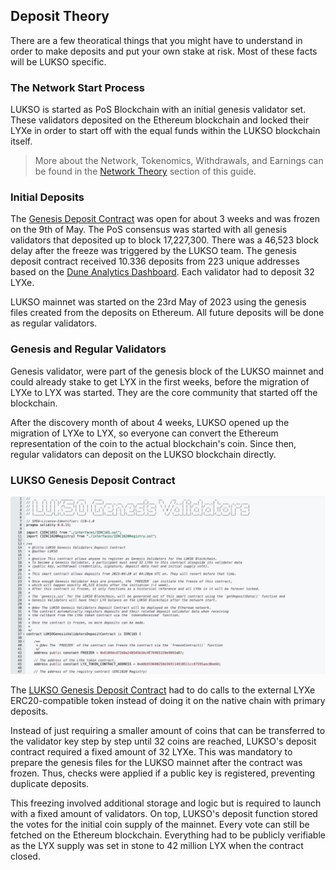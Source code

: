 ## Deposit Theory

There are a few theoratical things that you might have to understand in order to make deposits and put your own stake at risk. Most of these facts will be LUKSO specific.

### The Network Start Process

LUKSO is started as PoS Blockchain with an initial genesis validator set. These validators deposited on the Ethereum blockchain and locked their LYXe in order to start off with the equal funds within the LUKSO blockchain itself.

> More about the Network, Tokenomics, Withdrawals, and Earnings can be found in the [Network Theory](/6-blockchain-clients/02-network-theory.md) section of this guide.

### Initial Deposits

The [Genesis Deposit Contract](https://etherscan.io/address/0x42000421dd80D1e90E56E87e6eE18D7770b9F8cC#code) was open for about 3 weeks and was frozen on the 9th of May. The PoS consensus was started with all genesis validators that deposited up to block 17,227,300. There was a 46,523 block delay after the freeze was triggered by the LUKSO team. The genesis deposit contract received 10.336 deposits from 223 unique addresses based on the [Dune Analytics Dashboard](https://dune.com/hmc/lukso-genesis-validators). Each validator had to deposit 32 LYXe.

LUKSO mainnet was started on the 23rd May of 2023 using the genesis files created from the deposits on Ethereum. All future deposits will be done as regular validators.

### Genesis and Regular Validators

Genesis validator, were part of the genesis block of the LUKSO mainnet and could already stake to get LYX in the first weeks, before the migration of LYXe to LYX was started. They are the core community that started off the blockchain.

After the discovery month of about 4 weeks, LUKSO opened up the migration of LYXe to LYX, so everyone can convert the Ethereum representation of the coin to the actual blockchain's coin. Since then, regular validators can deposit on the LUKSO blockchain directly.

### LUKSO Genesis Deposit Contract

![Genesis Contract](/img/genesis-contract.png)

The [LUKSO Genesis Deposit Contract](https://etherscan.io/address/0x42000421dd80D1e90E56E87e6eE18D7770b9F8cC#code) had to do calls to the external LYXe ERC20-compatible token instead of doing it on the native chain with primary deposits.

Instead of just requiring a smaller amount of coins that can be transferred to the validator key step by step until 32 coins are reached, LUKSO's deposit contract required a fixed amount of 32 LYXe. This was mandatory to prepare the genesis files for the LUKSO mainnet after the contract was frozen. Thus, checks were applied if a public key is registered, preventing duplicate deposits.

This freezing involved additional storage and logic but is required to launch with a fixed amount of validators. On top, LUKSO's deposit function stored the votes for the initial coin supply of the mainnet. Every vote can still be fetched on the Ethereum blockchain. Everything had to be publicly verifiable as the LYX supply was set in stone to 42 million LYX when the contract closed.
